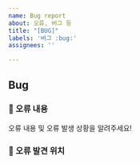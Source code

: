 ```yaml
---
name: Bug report
about: 오류, 버그 등
title: "[BUG]"
labels: '버그 :bug:'
assignees: ''

---
```


## Bug

### 🤔 오류 내용

오류 내용 및 오류 발생 상황을 알려주세요!
<br>

### 🚩 오류 발견 위치

<br>
